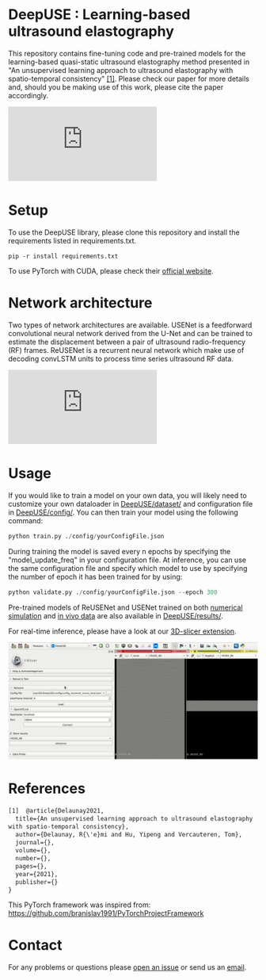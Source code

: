 # DeepUSE : Learning-based ultrasound elastography

This repository contains fine-tuning code and pre-trained models for the learning-based quasi-static ultrasound elastography method presented in "An unsupervised learning approach to ultrasound elastography with spatio-temporal consistency" [[1]][paper-link]. Please check our paper for more details and, should you be making use of this work, please cite the paper accordingly.

![alt text](https://github.com/RemiDelaunay/Media-example/raw/master/DeepUSE/method_overview.pdf "Overview of the method")

# Setup

To use the DeepUSE library, please clone this repository and install the requirements listed in requirements.txt.
    
    pip -r install requirements.txt

To use PyTorch with CUDA, please check their [official website](www.pytorch.org).

# Network architecture

Two types of network architectures are available. USENet is a feedforward convolutional neural network derived from the U-Net and can be trained to estimate the displacement between a pair of ultrasound radio-frequency (RF) frames. ReUSENet is a recurrent neural network which make use of decoding convLSTM units to process time series ultrasound RF data.

![alt text](https://github.com/RemiDelaunay/Media-example/raw/master/DeepUSE/network_architecture.pdf "Networks architecture")

# Usage

If you would like to train a model on your own data, you will likely need to customize your own dataloader in [DeepUSE/dataset/][dataset-dir] and configuration file in [DeepUSE/config/][config-dir]. You can then train your model using the following command:

```python
python train.py ./config/yourConfigFile.json
```

During training the model is saved every n epochs by specifying the "model_update_freq" in your configuration file. At inference, you can use the same configuration file and specify which model to use by specifying the number of epoch it has been trained for by using:

```python
python validate.py ./config/yourConfigFile.json --epoch 300
```

Pre-trained models of ReUSENet and USENet trained on both [numerical simulation][] and [in vivo data][] are also available in [DeepUSE/results/][results-dir].

For real-time inference, please have a look at our [3D-slicer extension][slicer-module].

![alt text](https://github.com/RemiDelaunay/Media-example/raw/master/DeepUSE/SlicerDeepUSE.gif "Inference example")

# References

```
[1]  @article{Delaunay2021,
  title={An unsupervised learning approach to ultrasound elastography with spatio-temporal consistency},
  author={Delaunay, R{\'e}mi and Hu, Yipeng and Vercauteren, Tom},
  journal={},
  volume={},
  number={},
  pages={},
  year={2021},
  publisher={}
}
```
This PyTorch framework was inspired from: https://github.com/branislav1991/PyTorchProjectFramework

# Contact
For any problems or questions please [open an issue][issue] or send us an [email](mailto:remi.delaunay.17@ucl.ac.uk).




[paper-link]: not-available-yet
[numerical simulation]: https://users.encs.concordia.ca/~impact/ultrasound-elastography-simulation-database/
[in vivo data]: https://www.synapse.org/InVivoDataForUSE
[results-dir]: not-available-yet
[config-dir]: not-available-yet
[dataset-dir]: not-available-yet
[issue]: not-available-yet
[slicer-module]:not-available-yet
